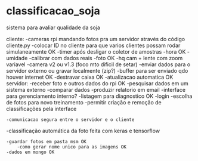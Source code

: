 # classificacao_soja
sistema para avaliar qualidade da soja

cliente:
  -cameras rpi mandando fotos pra um servidor através do código cliente.py
  -colocar ID no cliente para que varios clientes possam rodar simulaneamente OK
	-timer após desligar o coletor de amostras
	-hora OK
	-umidade 
		-calibrar com dados reais
	-foto OK
		-hq cam + lente com zoom variavel
		-camera v2 ou v1.3 (foco mto dificil de setar)
	-enviar dados para o servidor externo ou gravar localmente (zip?)
		-buffer para ser enviado qdo houver internet OK
	-destravar caixa OK
	-atualizacao automatica OK
servidor:
	-receber foto e outros dados do rpi OK
	-pesquisar dados em um sistema externo
	-comparar dados
	-produzir relatorio em email
	-interface para gerenciamento interno?
		-listagem para diagnostico OK
		-login
		-escolha de fotos para novo treinamento
		-permitir criação e remoção de classificações pela interface
	
	-comunicacao segura entre o servidor e o cliente
  -classificação automática da foto feita com keras e tensorflow

	-guardar fotos em pasta msm OK
		-como gerar nome unico para as imagens OK
	-dados em mongo OK
	
	
